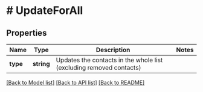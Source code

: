 # # UpdateForAll

## Properties

Name | Type | Description | Notes
------------ | ------------- | ------------- | -------------
**type** | **string** | Updates the contacts in the whole list (excluding removed contacts) |

[[Back to Model list]](../../README.md#models) [[Back to API list]](../../README.md#endpoints) [[Back to README]](../../README.md)
